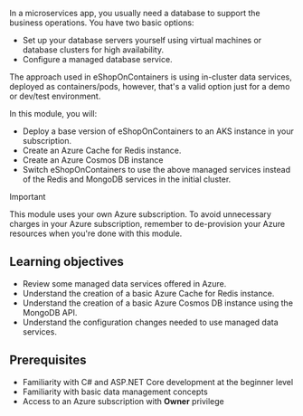 In a microservices app, you usually need a database to support the business operations. You have two basic options:

- Set up your database servers yourself using virtual machines or database clusters for high availability.
- Configure a managed database service.

The approach used in eShopOnContainers is using in-cluster data services, deployed as containers/pods, however, that's a valid option just for a demo or dev/test environment.

In this module, you will:

- Deploy a base version of eShopOnContainers to an AKS instance in your subscription.
- Create an Azure Cache for Redis instance.
- Create an Azure Cosmos DB instance
- Switch eShopOnContainers to use the above managed services instead of the Redis and MongoDB services in the initial cluster.

> [!IMPORTANT]
> This module uses your own Azure subscription. To avoid unnecessary charges in your Azure subscription, remember to de-provision your Azure resources when you're done with this module.

## Learning objectives

- Review some managed data services offered in Azure.
- Understand the creation of a basic Azure Cache for Redis instance.
- Understand the creation of a basic Azure Cosmos DB instance using the MongoDB API.
- Understand the configuration changes needed to use managed data services.

## Prerequisites

- Familiarity with C# and ASP.NET Core development at the beginner level
- Familiarity with basic data management concepts
- Access to an Azure subscription with **Owner** privilege
